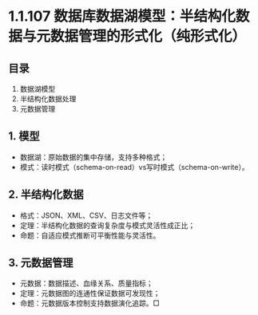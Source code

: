 # 1.1.107 数据库数据湖模型：半结构化数据与元数据管理的形式化（纯形式化）

## 目录

1. 数据湖模型
2. 半结构化数据处理
3. 元数据管理

## 1. 模型

- 数据湖：原始数据的集中存储，支持多种格式；
- 模式：读时模式（schema-on-read）vs写时模式（schema-on-write）。

## 2. 半结构化数据

- 格式：JSON、XML、CSV、日志文件等；
- 定理：半结构化数据的查询复杂度与模式灵活性成正比；
- 命题：自适应模式推断可平衡性能与灵活性。

## 3. 元数据管理

- 元数据：数据描述、血缘关系、质量指标；
- 定理：元数据图的连通性保证数据可发现性；
- 命题：元数据版本控制支持数据演化追踪。□
